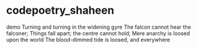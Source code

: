 # codepoetry_shaheen
demo
Turning and turning in the widening gyre
The falcon cannot hear the falconer;
Things fall apart; the centre cannot hold;
Mere anarchy is loosed upon the world
The blood-dimmed tide is loosed, and everywhere